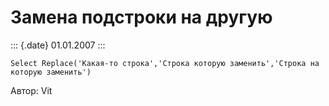 Замена подстроки на другую
==========================

::: {.date}
01.01.2007
:::

    Select Replace('Какая-то строка','Строка которую заменить','Строка на которую заменить')

Автор: Vit
